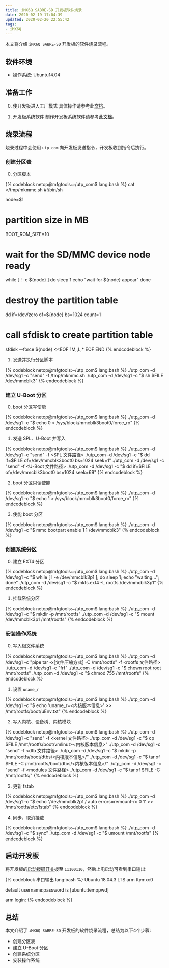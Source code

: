 ```yaml
---
title: iMX6Q SABRE-SD 开发板软件烧录
date: 2020-02-19 17:04:39
updated: 2020-02-20 22:55:42
tags:
- iMX6Q
---
```


本文将介绍 `iMX6Q SABRE-SD` 开发板的软件烧录流程。

<!--more-->

## 软件环境

- 操作系统: Ubuntu14.04

## 准备工作

0. 使开发板进入工厂模式
具体操作请参考此[文档](/2020/02/18/iMX-USB-loader-UTP-使用方法介绍)。

1. 开发板系统软件
制作开发板系统软件请参考此[文档](/2020/02/19/iMX6Q-SABRE-SD-开发板系统软件)。

## 烧录流程

烧录过程中会使用 `utp_com` 向开发板发送指令，开发板收到指令后执行。

### 创建分区表

0. 分区脚本

{% codeblock netop@mfgtools:~/utp_com$ lang:bash %}
cat <<END >/tmp/mkmmc.sh
#!/bin/sh

node=\$1
# partition size in MB
BOOT_ROM_SIZE=10
# wait for the SD/MMC device node ready
while [ ! -e \${node} ]
do
sleep 1
echo "wait for \${node} appear"
done
# destroy the partition table
dd if=/dev/zero of=\${node} bs=1024 count=1
# call sfdisk to create partition table
sfdisk --force \${node} <<EOF
1M,,L,*
EOF
END
{% endcodeblock %}

1. 发送并执行分区脚本

{% codeblock netop@mfgtools:~/utp_com$ lang:bash %}
./utp_com -d /dev/sg1 -c "send" -f /tmp/mkmmc.sh
./utp_com -d /dev/sg1 -c "$ sh \$FILE /dev/mmcblk3"
{% endcodeblock %}

### 建立 U-Boot 分区

0. boot 分区写使能

{% codeblock netop@mfgtools:~/utp_com$ lang:bash %}
./utp_com -d /dev/sg1 -c "$ echo 0 > /sys/block/mmcblk3boot0/force_ro"
{% endcodeblock %}

1. 发送 SPL、U-Boot 并写入

{% codeblock netop@mfgtools:~/utp_com$ lang:bash %}
./utp_com -d /dev/sg1 -c "send" -f <SPL 文件路径>
./utp_com -d /dev/sg1 -c "$ dd if=\$FILE of=/dev/mmcblk3boot0 bs=1024 seek=1"
./utp_com -d /dev/sg1 -c "send" -f <U-Boot 文件路径>
./utp_com -d /dev/sg1 -c "$ dd if=\$FILE of=/dev/mmcblk3boot0 bs=1024 seek=69"
{% endcodeblock %}

2. boot 分区只读使能

{% codeblock netop@mfgtools:~/utp_com$ lang:bash %}
./utp_com -d /dev/sg1 -c "$ echo 1 > /sys/block/mmcblk3boot0/force_ro"
{% endcodeblock %}

3. 使能 boot 分区

{% codeblock netop@mfgtools:~/utp_com$ lang:bash %}
./utp_com -d /dev/sg1 -c "$ mmc bootpart enable 1 1 /dev/mmcblk3"
{% endcodeblock %}

### 创建系统分区

0. 建立 EXT4 分区

{% codeblock netop@mfgtools:~/utp_com$ lang:bash %}
./utp_com -d /dev/sg1 -c "$ while [ ! -e /dev/mmcblk3p1 ]; do sleep 1; echo \"waiting...\"; done"
./utp_com -d /dev/sg1 -c "$ mkfs.ext4 -L rootfs /dev/mmcblk3p1"
{% endcodeblock %}

1. 挂载系统分区

{% codeblock netop@mfgtools:~/utp_com$ lang:bash %}
./utp_com -d /dev/sg1 -c "$ mkdir -p /mnt/rootfs"
./utp_com -d /dev/sg1 -c "$ mount /dev/mmcblk3p1 /mnt/rootfs"
{% endcodeblock %}

### 安装操作系统

0. 写入根文件系统

{% codeblock netop@mfgtools:~/utp_com$ lang:bash %}
./utp_com -d /dev/sg1 -c "pipe tar -x[文件压缩方式] -C /mnt/rootfs" -f <rootfs 文件路径>
./utp_com -d /dev/sg1 -c "frf"
./utp_com -d /dev/sg1 -c "$ chown root:root /mnt/rootfs"
./utp_com -d /dev/sg1 -c "$ chmod 755 /mnt/rootfs"
{% endcodeblock %}

1. 设置 `uname_r`

{% codeblock netop@mfgtools:~/utp_com$ lang:bash %}
./utp_com -d /dev/sg1 -c "$ echo 'uname_r=<内核版本信息>' >> /mnt/rootfs/boot/uEnv.txt"
{% endcodeblock %}

2. 写入内核、设备树、内核模块

{% codeblock netop@mfgtools:~/utp_com$ lang:bash %}
./utp_com -d /dev/sg1 -c "send" -f <kernel 文件路径>
./utp_com -d /dev/sg1 -c "$ cp \$FILE /mnt/rootfs/boot/vmlinuz-<内核版本信息>"
./utp_com -d /dev/sg1 -c "send" -f <dtb 文件路径>
./utp_com -d /dev/sg1 -c "$ mkdir -p /mnt/rootfs/boot/dtbs/<内核版本信息>/"
./utp_com -d /dev/sg1 -c "$ tar xf \$FILE -C /mnt/rootfs/boot/dtbs/<内核版本信息>/"
./utp_com -d /dev/sg1 -c "send" -f <modules 文件路径>
./utp_com -d /dev/sg1 -c "$ tar xf \$FILE -C /mnt/rootfs/"
{% endcodeblock %}

3. 更新 fstab

{% codeblock netop@mfgtools:~/utp_com$ lang:bash %}
./utp_com -d /dev/sg1 -c "$ echo '/dev/mmcblk2p1  /  auto  errors=remount-ro  0  1' >> /mnt/rootfs/etc/fstab"
{% endcodeblock %}

4. 同步，取消挂载

{% codeblock netop@mfgtools:~/utp_com$ lang:bash %}
./utp_com -d /dev/sg1 -c "$ sync"
./utp_com -d /dev/sg1 -c "$ umount /mnt/rootfs"
{% endcodeblock %}

## 启动开发板

将开发板的[启动拨码开关](/2020/02/18/iMX-USB-loader-UTP-使用方法介绍#软件环境)拨至 `11100110`，然后上电启动可看到串口输出:

{% codeblock 串口输出 lang:bash %}
Ubuntu 18.04.3 LTS arm ttymxc0

default username:password is [ubuntu:temppwd]

arm login: 
{% endcodeblock %}

## 总结

本文介绍了 `iMX6Q SABRE-SD` 开发板的软件烧录流程，总结为以下4个步骤:

- 创建分区表
- 建立 U-Boot 分区
- 创建系统分区
- 安装操作系统
